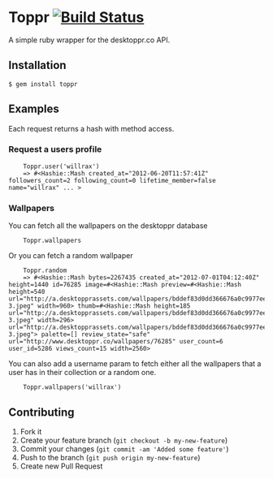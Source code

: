 # Toppr [![Build Status](https://secure.travis-ci.org/willrax/toppr.png?branch=master)][travis]

[travis]: http://travis-ci.org/willrax/octokit

A simple ruby wrapper for the desktoppr.co API.

## Installation

    $ gem install toppr

## Examples

Each request returns a hash with method access.

### Request a users profile

		Toppr.user('willrax')
		=> #<Hashie::Mash created_at="2012-06-20T11:57:41Z" followers_count=2 following_count=0 lifetime_member=false name="willrax" ... >

### Wallpapers

You can fetch all the wallpapers on the desktoppr database
		
		Toppr.wallpapers
		
Or you can fetch a random wallpaper

		Toppr.random
		=> #<Hashie::Mash bytes=2267435 created_at="2012-07-01T04:12:40Z" height=1440 id=76285 image=#<Hashie::Mash preview=#<Hashie::Mash height=540 url="http://a.desktopprassets.com/wallpapers/bddef83d0dd366676a0c9977eecd2d06560d7231/preview_wp_2560-3.jpeg" width=960> thumb=#<Hashie::Mash height=185 url="http://a.desktopprassets.com/wallpapers/bddef83d0dd366676a0c9977eecd2d06560d7231/thumb_wp_2560-3.jpeg" width=296> url="http://a.desktopprassets.com/wallpapers/bddef83d0dd366676a0c9977eecd2d06560d7231/wp_2560-3.jpeg"> palette=[] review_state="safe" url="http://www.desktoppr.co/wallpapers/76285" user_count=6 user_id=5286 views_count=15 width=2560>

You can also add a username param to fetch either all the wallpapers that a user has in their collection or a random one.

		Toppr.wallpapers('willrax')

## Contributing

1. Fork it
2. Create your feature branch (`git checkout -b my-new-feature`)
3. Commit your changes (`git commit -am 'Added some feature'`)
4. Push to the branch (`git push origin my-new-feature`)
5. Create new Pull Request
